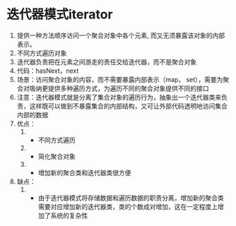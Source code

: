# 迭代器模式iterator
1. 提供一种方法顺序访问一个聚合对象中各个元素, 而又无须暴露该对象的内部表示。
2. 不同方式遍历对象
3. 迭代器负责把在元素之间游走的责任交给迭代器，而不是聚合对象
4. 代码：hasNext，next
5. 场景：访问聚合对象的内容，而不需要暴露内部表示（map， set），需要为聚合对吸纳更提供多种遍历方式，为遍历不同的聚合对象提供不同的接口
6. 注意：迭代器模式就是分离了集合对象的遍历行为，抽象出一个迭代器类来负责，这样既可以做到不暴露集合的内部结构，又可让外部代码透明地访问集合内部的数据
7. 优点：
   1. - 不同方式遍历
   2. - 简化聚合对象
   3. - 增加新的聚合类和迭代器类很方便
8. 缺点：
   1. - 由于迭代器模式将存储数据和遍历数据的职责分离，增加新的聚合类需要对应增加新的迭代器类，类的个数成对增加，这在一定程度上增加了系统的复杂性

